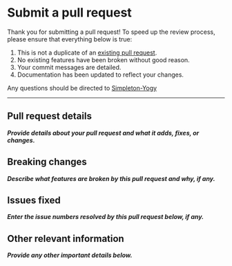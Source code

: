# Submit a pull request

Thank you for submitting a pull request! To speed up the review process, please ensure that everything below
is true:

1. This is not a duplicate of an [existing pull request][1].
2. No existing features have been broken without good reason.
3. Your commit messages are detailed.
4. Documentation has been updated to reflect your changes.

Any questions should be directed to [Simpleton-Yogy][2]

---

## Pull request details

***Provide details about your pull request and what it adds, fixes, or changes.***



## Breaking changes

***Describe what features are broken by this pull request and why, if any.***



## Issues fixed

***Enter the issue numbers resolved by this pull request below, if any.***



## Other relevant information

***Provide any other important details below.***



[1]: https://github.com/Simpleton-Yogy/GLOB/pulls
[2]: https://github.com/Simpleton-Yogy/
